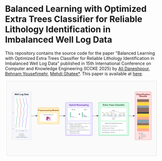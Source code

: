 # Balanced Learning with Optimized Extra Trees Classifier for Reliable Lithology Identification in Imbalanced Well Log Data

This repository contains the source code for the paper "Balanced Learning with Optimized Extra Trees Classifier for Reliable Lithology Identification in Imbalanced Well Log Data" published in 15th International Conference on Computer and Knowledge Engineering (ICCKE 2025) by [Ali Daneshpour](https://scholar.google.com/citations?hl=en&user=ElqQdEUAAAAJ), [Behnam Yousefimehr](https://scholar.google.com/citations?user=hGwu7KAAAAAJ&hl=en), [Mehdi Ghatee*](https://scholar.google.com/citations?user=b7lfEJwAAAAJ&hl=en). This paper is available at [here](https://ieeexplore.ieee.org/abstract/document/10319392/).

![framework](assets/Framework.PNG)
